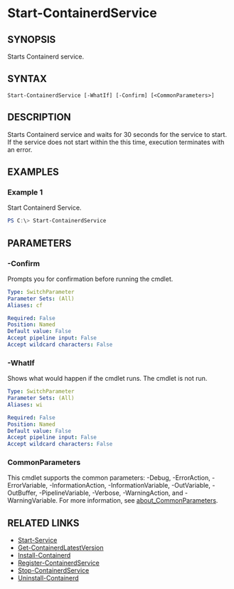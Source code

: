 ﻿---
external help file: Containers-Toolkit-help.xml
Module Name: Containers-Toolkit
online version:
schema: 2.0.0
---

# Start-ContainerdService

## SYNOPSIS

Starts Containerd service.

## SYNTAX

```
Start-ContainerdService [-WhatIf] [-Confirm] [<CommonParameters>]
```

## DESCRIPTION

Starts Containerd service and waits for 30 seconds for the service to start. If the service does not start within the this time, execution terminates with an error.

## EXAMPLES

### Example 1

Start Containerd Service.

```powershell
PS C:\> Start-ContainerdService
```

## PARAMETERS

### -Confirm

Prompts you for confirmation before running the cmdlet.

```yaml
Type: SwitchParameter
Parameter Sets: (All)
Aliases: cf

Required: False
Position: Named
Default value: False
Accept pipeline input: False
Accept wildcard characters: False
```

### -WhatIf

Shows what would happen if the cmdlet runs.
The cmdlet is not run.

```yaml
Type: SwitchParameter
Parameter Sets: (All)
Aliases: wi

Required: False
Position: Named
Default value: False
Accept pipeline input: False
Accept wildcard characters: False
```

### CommonParameters

This cmdlet supports the common parameters: -Debug, -ErrorAction, -ErrorVariable, -InformationAction, -InformationVariable, -OutVariable, -OutBuffer, -PipelineVariable, -Verbose, -WarningAction, and -WarningVariable. For more information, see [about_CommonParameters](http://go.microsoft.com/fwlink/?LinkID=113216).

## RELATED LINKS

- [Start-Service](https://learn.microsoft.com/en-us/powershell/module/microsoft.powershell.management/start-service?view=powershell-7.3)
- [Get-ContainerdLatestVersion](Get-ContainerdLatestVersion.md)
- [Install-Containerd](Install-Containerd.md)
- [Register-ContainerdService](Register-ContainerdService.md)
- [Stop-ContainerdService](Stop-ContainerdService.md)
- [Uninstall-Containerd](Uninstall-Containerd.md)
